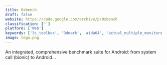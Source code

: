 ```yaml
---
title: 0xbench
draft: false 
website: https://code.google.com/archive/p/0xbench
classification: ['']
platform: ['Web']
keywords: ['3c_toolbox', '3dmark', 'aida64', 'actual_multiple_monitors', 'amorphousdiskmark', 'crystaldiskinfo', 'crystalmark', 'hwmonitor', 'launchbar', 'novabench', 'phoronix_test_suite', 'quicksilver', 'sisoftware_sandra', 'sysinfo_detector', 'system_stability_tester', 'unigine_benchmarks', 'winbar']
image: logo.png
---
```

An integrated, comprehensive benchmark suite for Android: from system call (bionic) to Android...